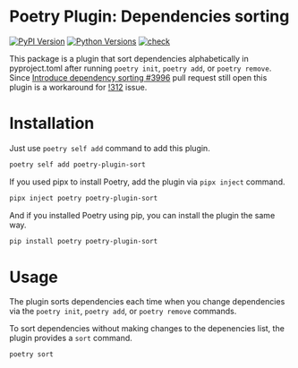 # Poetry Plugin: Dependencies sorting

[![PyPI Version](https://img.shields.io/pypi/v/poetry-plugin-sort?label=PyPI)](https://pypi.org/project/poetry-plugin-sort/)
[![Python Versions](https://img.shields.io/pypi/pyversions/poetry-plugin-sort)](https://pypi.org/project/poetry-plugin-sort/)
[![check](https://github.com/andrei-shabanski/poetry-plugin-sort/actions/workflows/test.yml/badge.svg)](https://github.com/andrei-shabanski/poetry-plugin-sort/actions/workflows/test.yml)

This package is a plugin that sort dependencies alphabetically in pyproject.toml
after running `poetry init`, `poetry add`, or `poetry remove`.
Since [Introduce dependency sorting #3996](https://github.com/python-poetry/poetry/pull/3996) pull request still open
this plugin is a workaround for [!312](https://github.com/python-poetry/poetry/issues/312) issue.

# Installation

Just use `poetry self add` command to add this plugin.

```bash
poetry self add poetry-plugin-sort
```

If you used pipx to install Poetry, add the plugin via `pipx inject` command.

```bash
pipx inject poetry poetry-plugin-sort
```

And if you installed Poetry using pip, you can install the plugin the same way.

```bash
pip install poetry poetry-plugin-sort
```

# Usage

The plugin sorts dependencies each time when you change dependencies via the `poetry init`, `poetry add`, or
`poetry remove` commands.

To sort dependencies without making changes to the depenencies list, the plugin provides a  `sort` command.

```bash
poetry sort
```
